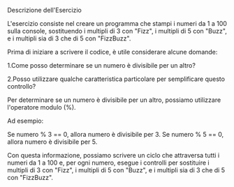 Descrizione dell'Esercizio

L'esercizio consiste nel creare un programma che stampi i numeri da 1 a 100 sulla console, sostituendo i multipli di 3 con "Fizz", i multipli di 5 con "Buzz", e i multipli sia di 3 che di 5 con "FizzBuzz".

Prima di iniziare a scrivere il codice, è utile considerare alcune domande:

1.Come posso determinare se un numero è divisibile per un altro?

2.Posso utilizzare qualche caratteristica particolare per semplificare questo controllo?

Per determinare se un numero è divisibile per un altro, possiamo utilizzare l'operatore modulo (%).

Ad esempio:

Se numero % 3 == 0, allora numero è divisibile per 3.
Se numero % 5 == 0, allora numero è divisibile per 5.

Con questa informazione, possiamo scrivere un ciclo che attraversa tutti i numeri da 1 a 100 e, per ogni numero, esegue i controlli per sostituire i multipli di 3 con "Fizz", i multipli di 5 con "Buzz", e i multipli sia di 3 che di 5 con "FizzBuzz".


